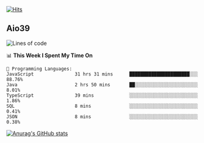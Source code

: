 [![Hits](https://hits.seeyoufarm.com/api/count/incr/badge.svg?url=https%3A%2F%2Fgithub.com%2Faio39&count_bg=%2339C5BB&title_bg=%23555555&icon=&icon_color=%23E7E7E7&title=hits&edge_flat=false)](https://hits.seeyoufarm.com)

## Aio39

<!--START_SECTION:waka-->
![Lines of code](https://img.shields.io/badge/From%20Hello%20World%20I%27ve%20Written-376875%20lines%20of%20code-blue)

📊 **This Week I Spent My Time On** 

```text
💬 Programming Languages: 
JavaScript               31 hrs 31 mins      ██████████████████████░░░   88.76% 
Java                     2 hrs 50 mins       ██░░░░░░░░░░░░░░░░░░░░░░░   8.01% 
TypeScript               39 mins             ░░░░░░░░░░░░░░░░░░░░░░░░░   1.86% 
SQL                      8 mins              ░░░░░░░░░░░░░░░░░░░░░░░░░   0.41% 
JSON                     8 mins              ░░░░░░░░░░░░░░░░░░░░░░░░░   0.38%

```


<!--END_SECTION:waka-->
[![Anurag's GitHub stats](https://github-readme-stats.vercel.app/api?username=aio39)](https://github.com/anuraghazra/github-readme-stats)

<!--
**aio39/aio39** is a ✨ _special_ ✨ repository because its `README.md` (this file) appears on your GitHub profile.

Here are some ideas to get you started:

- 🔭 I’m currently working on ...
- 🌱 I’m currently learning ...
- 👯 I’m looking to collaborate on ...
- 🤔 I’m looking for help with ...
- 💬 Ask me about ...
- 📫 How to reach me: ...
- 😄 Pronouns: ...
- ⚡ Fun fact: ...
-->
